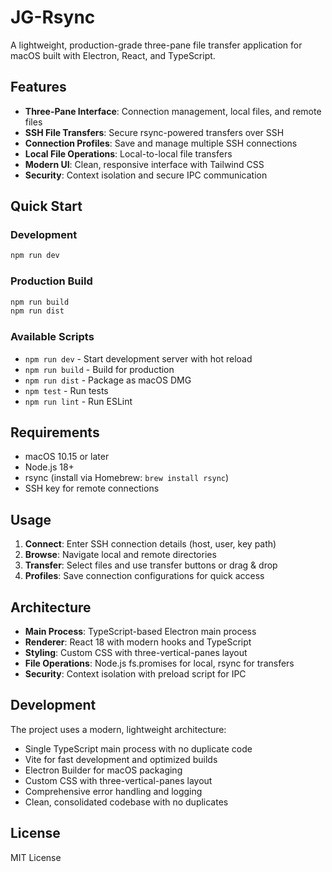 # JG-Rsync

A lightweight, production-grade three-pane file transfer application for macOS built with Electron, React, and TypeScript.

## Features

- **Three-Pane Interface**: Connection management, local files, and remote files
- **SSH File Transfers**: Secure rsync-powered transfers over SSH
- **Connection Profiles**: Save and manage multiple SSH connections
- **Local File Operations**: Local-to-local file transfers
- **Modern UI**: Clean, responsive interface with Tailwind CSS
- **Security**: Context isolation and secure IPC communication

## Quick Start

### Development
```bash
npm run dev
```

### Production Build
```bash
npm run build
npm run dist
```

### Available Scripts
- `npm run dev` - Start development server with hot reload
- `npm run build` - Build for production
- `npm run dist` - Package as macOS DMG
- `npm test` - Run tests
- `npm run lint` - Run ESLint

## Requirements

- macOS 10.15 or later
- Node.js 18+
- rsync (install via Homebrew: `brew install rsync`)
- SSH key for remote connections

## Usage

1. **Connect**: Enter SSH connection details (host, user, key path)
2. **Browse**: Navigate local and remote directories
3. **Transfer**: Select files and use transfer buttons or drag & drop
4. **Profiles**: Save connection configurations for quick access

## Architecture

- **Main Process**: TypeScript-based Electron main process
- **Renderer**: React 18 with modern hooks and TypeScript
- **Styling**: Custom CSS with three-vertical-panes layout
- **File Operations**: Node.js fs.promises for local, rsync for transfers
- **Security**: Context isolation with preload script for IPC

## Development

The project uses a modern, lightweight architecture:
- Single TypeScript main process with no duplicate code
- Vite for fast development and optimized builds
- Electron Builder for macOS packaging
- Custom CSS with three-vertical-panes layout
- Comprehensive error handling and logging
- Clean, consolidated codebase with no duplicates

## License

MIT License